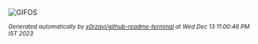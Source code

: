 <picture>
    <source media="(prefers-color-scheme: dark)" srcset="https://i.ibb.co/5rZqgXz/output-gif.gif">
    <source media="(prefers-color-scheme: light)" srcset="https://i.ibb.co/5rZqgXz/output-gif.gif">
    <img alt="GIFOS" src="https://i.ibb.co/5rZqgXz/output-gif.gif">
</picture>

<sub><i>Generated automatically by [x0rzavi/github-readme-terminal](https://github.com/x0rzavi/github-readme-terminal) at Wed Dec 13 11:00:46 PM IST 2023</i></sub>
